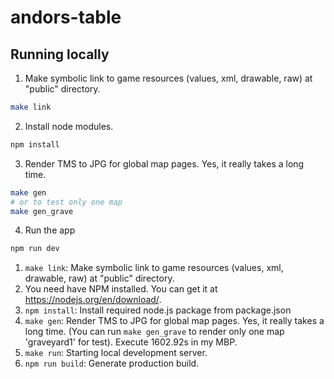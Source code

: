 # andors-table

## Running locally

1. Make symbolic link to game resources (values, xml, drawable, raw) at "public" directory.

```bash
make link
```

2. Install node modules.

```bash
npm install
```

3.  Render TMS to JPG for global map pages. Yes, it really takes a long time.

```bash
make gen
# or to test only one map
make gen_grave
```

4. Run the app

```bash
npm run dev
```

1.  `make link`: Make symbolic link to game resources (values, xml, drawable, raw) at "public" directory.
1.  You need have NPM installed. You can get it at https://nodejs.org/en/download/.
1.  `npm install`: Install required node.js package from package.json
1.  `make gen`: Render TMS to JPG for global map pages. Yes, it really takes a long time. (You can run `make gen_grave` to render only one map 'graveyard1' for test). Execute 1602.92s in my MBP.
1.  `make run`: Starting local development server.
1.  `npm run build`: Generate production build.
<!-- 7. To make route from any pages to index.html I use "build.bat" -->
